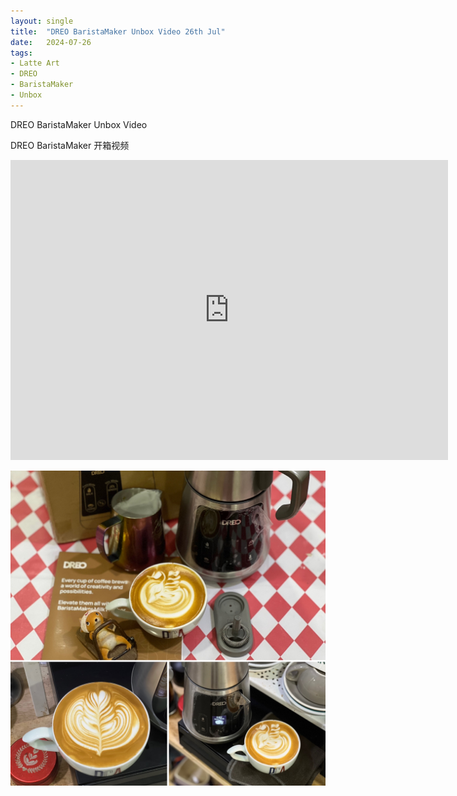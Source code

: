 ```yaml
---
layout: single
title:  "DREO BaristaMaker Unbox Video 26th Jul"
date:   2024-07-26
tags:
- Latte Art
- DREO
- BaristaMaker
- Unbox
---
```



DREO BaristaMaker Unbox Video 

DREO BaristaMaker 开箱视频


<div class="embed-container">
  <iframe
      src="https://www.youtube.com/embed/476UV-dJGg0"
      width="700"
      height="480"
      frameborder="0"
      allowfullscreen="true">
  </iframe>
</div>


![](/assets/img/2024/07/26/00095808-9D7E-4CC1-9C50-8DA5535A733E.JPG)
